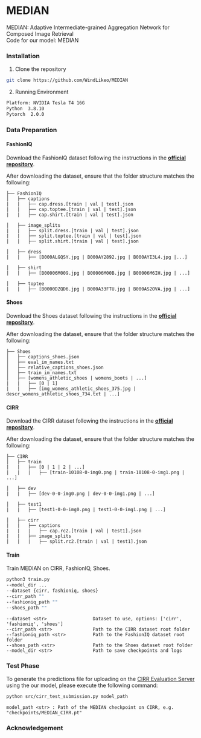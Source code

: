 # MEDIAN
MEDIAN: Adaptive Intermediate-grained Aggregation Network for Composed Image Retrieval<br>
Code for our model: MEDIAN

### Installation
1. Clone the repository

```sh
git clone https://github.com/WindLikeo/MEDIAN
```

2. Running Environment

```sh
Platform: NVIDIA Tesla T4 16G
Python  3.8.10
Pytorch  2.0.0
```


### Data Preparation

#### FashionIQ

Download the FashionIQ dataset following the instructions in
the [**official repository**](https://github.com/XiaoxiaoGuo/fashion-iq).

After downloading the dataset, ensure that the folder structure matches the following:

```
├── FashionIQ
│   ├── captions
|   |   ├── cap.dress.[train | val | test].json
|   |   ├── cap.toptee.[train | val | test].json
|   |   ├── cap.shirt.[train | val | test].json

│   ├── image_splits
|   |   ├── split.dress.[train | val | test].json
|   |   ├── split.toptee.[train | val | test].json
|   |   ├── split.shirt.[train | val | test].json

│   ├── dress
|   |   ├── [B000ALGQSY.jpg | B000AY2892.jpg | B000AYI3L4.jpg |...]

│   ├── shirt
|   |   ├── [B00006M009.jpg | B00006M00B.jpg | B00006M6IH.jpg | ...]

│   ├── toptee
|   |   ├── [B0000DZQD6.jpg | B000A33FTU.jpg | B000AS2OVA.jpg | ...]
```

#### Shoes

Download the Shoes dataset following the instructions in
the [**official repository**](https://github.com/XiaoxiaoGuo/fashion-retrieval/tree/master/dataset).

After downloading the dataset, ensure that the folder structure matches the following:

```
├── Shoes
│   ├── captions_shoes.json
│   ├── eval_im_names.txt
│   ├── relative_captions_shoes.json
│   ├── train_im_names.txt
│   ├── [womens_athletic_shoes | womens_boots | ...]
|   |   ├── [0 | 1]
|   |   ├── [img_womens_athletic_shoes_375.jpg | descr_womens_athletic_shoes_734.txt | ...]

```

#### CIRR

Download the CIRR dataset following the instructions in the [**official repository**](https://github.com/Cuberick-Orion/CIRR).

After downloading the dataset, ensure that the folder structure matches the following:

```
├── CIRR
│   ├── train
|   |   ├── [0 | 1 | 2 | ...]
|   |   |   ├── [train-10108-0-img0.png | train-10108-0-img1.png | ...]

│   ├── dev
|   |   ├── [dev-0-0-img0.png | dev-0-0-img1.png | ...]

│   ├── test1
|   |   ├── [test1-0-0-img0.png | test1-0-0-img1.png | ...]

│   ├── cirr
|   |   ├── captions
|   |   |   ├── cap.rc2.[train | val | test1].json
|   |   ├── image_splits
|   |   |   ├── split.rc2.[train | val | test1].json
```

#### Train

Train MEDIAN on CIRR, FashionIQ, Shoes.

```sh
python3 train.py 
--model_dir ... 
--dataset {cirr, fashioniq, shoes}
--cirr_path ""
--fashioniq_path ""
--shoes_path ""
```

```
--dataset <str>                 Dataset to use, options: ['cirr', 'fashioniq', 'shoes']
--cirr_path <str>               Path to the CIRR dataset root folder
--fashioniq_path <str>          Path to the FashionIQ dataset root folder
--shoes_path <str>              Path to the Shoes dataset root folder
--model_dir <str>               Path to save checkpoints and logs
```


</details>

### Test Phase

To generate the predictions file for uploading on the [CIRR Evaluation Server](https://cirr.cecs.anu.edu.au/) using the our model, please execute the following command:

```sh
python src/cirr_test_submission.py model_path
```

```
model_path <str> : Path of the MEDIAN checkpoint on CIRR, e.g. "checkpoints/MEDIAN_CIRR.pt"
```


</details>



### Acknowledgement
